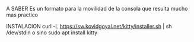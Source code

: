 A SABER
Es un formato para la movilidad de la consola que resulta mucho mas practico

INSTALACION
curl -L https://sw.kovidgoyal.net/kitty/installer.sh | sh /dev/stdin
o sino sudo apt install kitty
